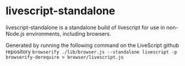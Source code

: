 livescript-standalone
===

livescript-standalone is a standalone build of livescript for use in non-Node.js environments, including browsers.

Generated by running the following command on the LiveScript github repository
`browserify ./lib/browser.js --standalone livescript -p browserify-derequire > browser/livescript.js`